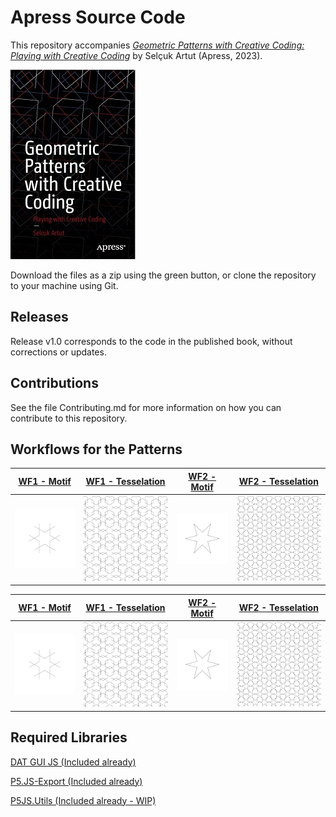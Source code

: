 # Apress Source Code

This repository accompanies [*Geometric Patterns with Creative Coding: Playing with Creative Coding*](https://www.link.springer.com/book/10.1007/9781484293881) by Selçuk Artut (Apress, 2023).

[comment]: #cover
![Cover image](9781484293881.JPG)

Download the files as a zip using the green button, or clone the repository to your machine using Git.

## Releases

Release v1.0 corresponds to the code in the published book, without corrections or updates.

## Contributions

See the file Contributing.md for more information on how you can contribute to this repository.

## Workflows for the Patterns

[WF1 - Motif](https://github.com/Apress/Geometric-Patterns-with-Creative-Coding/blob/main/codes/WF1/Motif%20code/sketch.js) | [WF1 - Tesselation](https://github.com/alptugan/Generative-Art-Praxis/tree/main/03_Hiroshi-Kawano) | [WF2 - Motif](https://github.com/alptugan/Generative-Art-Praxis/tree/main/04_Vera_Molnar-16_Carres_1986) | [WF2 - Tesselation](https://github.com/alptugan/Generative-Art-Praxis/tree/main/04_Vera_Molnar-16_Carres_1986)
------------- | ------------- | ------------- | -------------
![](codes/WF1/WF1_motif.svg) | ![](codes/WF1/WF1_tesselation.svg) | ![](codes/WF4/WF4_motif.svg) | ![](codes/WF4/WF4_tesselation.svg)

[WF1 - Motif](https://github.com/Apress/Geometric-Patterns-with-Creative-Coding/blob/main/codes/WF1/Motif%20code/sketch.js) | [WF1 - Tesselation](https://github.com/alptugan/Generative-Art-Praxis/tree/main/03_Hiroshi-Kawano) | [WF2 - Motif](https://github.com/alptugan/Generative-Art-Praxis/tree/main/04_Vera_Molnar-16_Carres_1986) | [WF2 - Tesselation](https://github.com/alptugan/Generative-Art-Praxis/tree/main/04_Vera_Molnar-16_Carres_1986)
------------- | ------------- | ------------- | -------------
![](codes/WF1/WF1_motif.svg) | ![](codes/WF1/WF1_tesselation.svg) | ![](codes/WF4/WF4_motif.svg) | ![](codes/WF4/WF4_tesselation.svg)

## Required Libraries
[DAT GUI JS (Included already)](https://github.com/dataarts/dat.gui)

[P5.JS-Export (Included already)](https://github.com/drskullster/p5.js-export)

[P5JS.Utils (Included already - WIP)](https://github.com/alptugan/p5.utils)